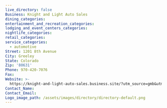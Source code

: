 ```yaml
---
live_directory: false
Business: Knight and Light Auto Sales
dining_categories:
entertainment_and_recreation_categories:
lodging_and_event_centers_categories:
nightlife_categories:
retail_categories:
service_categories:
  - automotive
Street: 1201 8th Avenue
City: Greeley
State: Colorado
Zip: '80631'
Phone: 970-420-7076
Fax:
Website: >-
  https://knight-and-light-auto-sales.business.site/?utm_source=gmb&utm_medium=referral
Contact_Name:
Contact_Email:
Logo_image_path: /assets/images/directory/directory-default.png
---
```


